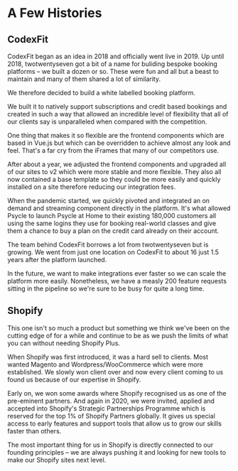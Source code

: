 # A Few Histories

## CodexFit

CodexFit began as an idea in 2018 and officially went live in 2019. Up until 2018, twotwentyseven got a bit of a name for buliding bespoke booking platforms – we built a dozen or so. These were fun and all but a beast to maintain and many of them shared a lot of similarity. 

We therefore decided to build a white labelled booking platform. 

We built it to natively support subscriptions and credit based bookings and created in such a way that allowed an incredible level of flexibility that all of our clients say is unparalleled when compared with the competition. 

One thing that makes it so flexible are the frontend components which are based in Vue.js but which can be overridden to achieve almost any look and feel. That's a far cry from the iFrames that many of our competitors use. 

After about a year, we adjusted the frontend components and upgraded all of our sites to v2 which were more stable and more flexible. They also all now contained a base template so they could be more easily and quickly installed on a site therefore reducing our integration fees. 

When the pandemic started, we quickly pivoted and integrated an on demand and streaming component directly in the platform. It's what allowed Psycle to launch Psycle at Home to their existing 180,000 customers all using the same logins they use for booking real-world classes and give them a chance to buy a plan on the credit card already on their account. 

The team behind CodexFit borrows a lot from twotwentyseven but is growing. We went from just one location on CodexFit to about 16 just 1.5 years after the platform launched. 

In the future, we want to make integrations ever faster so we can scale the platform more easily. Nonetheless, we have a measly 200 feature requests sitting in the pipeline so we're sure to be busy for quite a long time. 

## Shopify

This one isn't so much a product but something we think we've been on the cutting edge of for a while and continue to be as we push the limits of what you can without needing Shopify Plus. 

When Shopify was first introduced, it was a hard sell to clients. Most wanted Magento and Wordpress/WooCommerce which were more established. We slowly won client over and now every client coming to us found us because of our expertise in Shopify. 

Early on, we won some awards where Shopify recognised us as one of the pre-eminent partners. And again in 2020, we were invited, applied and accepted into Shopify's Strategic Partnerships Programme which is reserved for the top 1% of Shopify Partners globally. It gives us special access to early features and support tools that allow us to grow our skills faster than others. 

The most important thing for us in Shopify is directly connected to our founding principles – we are always pushing it and looking for new tools to make our Shopify sites next level. 
